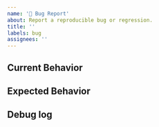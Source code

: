```yaml
---
name: '🐛 Bug Report'
about: Report a reproducible bug or regression.
title: ''
labels: bug
assignees: ''
---
```


## Current Behavior

<!-- Describe how the issue manifests. -->

## Expected Behavior

<!-- Describe what the desired behavior would be. -->

## Debug log

<!-- Re-run the command with the --debug flag enabled and paste the output here -->
